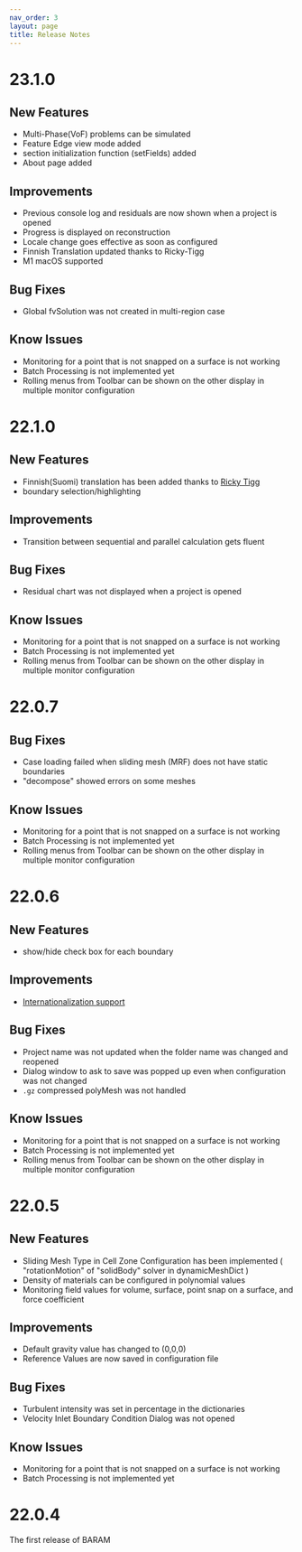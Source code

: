 ```yaml
---
nav_order: 3
layout: page
title: Release Notes
---
```


# 23.1.0

## New Features
* Multi-Phase(VoF) problems can be simulated
* Feature Edge view mode added
* section initialization function (setFields) added
* About page added

## Improvements
* Previous console log and residuals are now shown when a project is opened
* Progress is displayed on reconstruction
* Locale change goes effective as soon as configured
* Finnish Translation updated thanks to Ricky-Tigg
* M1 macOS supported

## Bug Fixes
* Global fvSolution was not created in multi-region case

## Know Issues
* Monitoring for a point that is not snapped on a surface is not working 
* Batch Processing is not implemented yet
* Rolling menus from Toolbar can be shown on the other display in multiple monitor configuration



# 22.1.0

## New Features
* Finnish(Suomi) translation has been added thanks to [Ricky Tigg](https://github.com/Ricky-Tigg)
* boundary selection/highlighting

## Improvements
* Transition between sequential and parallel calculation gets fluent

## Bug Fixes
* Residual chart was not displayed when a project is opened

## Know Issues
* Monitoring for a point that is not snapped on a surface is not working 
* Batch Processing is not implemented yet
* Rolling menus from Toolbar can be shown on the other display in multiple monitor configuration



# 22.0.7

## Bug Fixes
* Case loading failed when sliding mesh (MRF) does not have static boundaries
* "decompose" showed errors on some meshes

## Know Issues
* Monitoring for a point that is not snapped on a surface is not working 
* Batch Processing is not implemented yet
* Rolling menus from Toolbar can be shown on the other display in multiple monitor configuration



# 22.0.6

## New Features
* show/hide check box for each boundary

## Improvements
* [Internationalization support](https://nextfoam.github.io/baram-pages/docs/internationalization/)

## Bug Fixes
* Project name was not updated when the folder name was changed and reopened
* Dialog window to ask to save was popped up even when configuration was not changed
* `.gz` compressed polyMesh was not handled

## Know Issues
* Monitoring for a point that is not snapped on a surface is not working 
* Batch Processing is not implemented yet
* Rolling menus from Toolbar can be shown on the other display in multiple monitor configuration



# 22.0.5

## New Features
* Sliding Mesh Type in Cell Zone Configuration has been implemented ( "rotationMotion" of "solidBody" solver in dynamicMeshDict )
* Density of materials can be configured in polynomial values
* Monitoring field values for volume, surface, point snap on a surface, and force coefficient

## Improvements
* Default gravity value has changed to (0,0,0)
* Reference Values are now saved in configuration file

## Bug Fixes
* Turbulent intensity was set in percentage in the dictionaries
* Velocity Inlet Boundary Condition Dialog was not opened

## Know Issues
* Monitoring for a point that is not snapped on a surface is not working 
* Batch Processing is not implemented yet


# 22.0.4
The first release of BARAM
